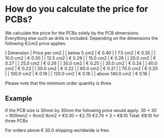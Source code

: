 <!-- --- title: Submitting orders: How do you calculate the price for PCBs? -->
# How do you calculate the price for PCBs?
We calculate the price for the PCBs solely by the PCB dimensions. Everything else such as drills is included.
Depending on the dimensions the following €/cm2 price applies.

| Dimension       | Price per cm2 |
| below 5 cm2     | € 0.40        |
| 7.5 cm2         | € 0.35        |
| 10.0 cm2        | € 0.30        |
| 12.5 cm2        | € 0.29        |
| 15.0 cm2        | € 0.28        |
| 20.0 cm2        | € 0.27        |
| 25.0 cm2        | € 0.26        |
| 30.0 cm2        | € 0.25        |
| 35.0 cm2        | € 0.24        |
| 40.0 cm2        | € 0.23        |
| 50.0 cm2        | € 0.22        |
| 60.0 cm2        | € 0.21        |
| 70.0 cm2        | € 0.20        |
| 100.0 cm2       | € 0.19        |
| 120.0 cm2       | € 0.18        |
| above 140.0 cm2 | € 0.16        |

Please note that the minimum order quantity is three.

## Example
If the PCB size is 30mm by 30mm the following price would apply:
30 * 30 = 900mm2 = 9cm2
9cm2 * €0.30 = €2.70
€2.70 * 3 = €8.10
Total: €8.10 for three PCBs

For orders above € 30.0 shipping worldwide is free.